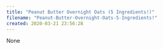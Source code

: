 ```yaml
---
title: "Peanut Butter Overnight Oats (5 Ingredients!)"
filename: "Peanut-Butter-Overnight-Oats-5-Ingredients!"
created: 2020-03-21 23:56:28
---
```

None
